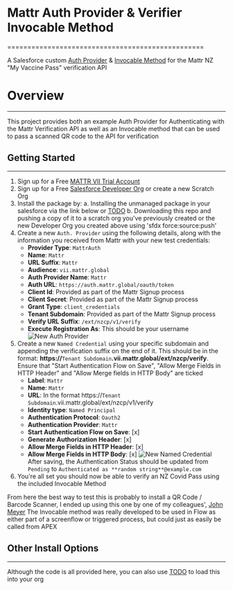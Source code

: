 # Mattr Auth Provider & Verifier Invocable Method
=================================================

A Salesforce custom [Auth Provider](https://help.salesforce.com/articleView?id=sso_authentication_providers.htm&type=5) & [Invocable Method](https://developer.salesforce.com/docs/atlas.en-us.234.0.apexcode.meta/apexcode/apex_classes_annotation_InvocableMethod.htm) for the Mattr NZ "My Vaccine Pass" verification API

# Overview
----------

This project provides both an example Auth Provider for Authenticating with the Mattr Verification API as well as an Invocable method that can be used to pass a scanned QR code to the API for verification

## Getting Started
------------------

1. Sign up for a Free [MATTR VII Trial Account](https://mattr.global/get-started/)
2. Sign up for a Free [Salesforce Developer Org](https://developer.salesforce.com/signup) or create a new Scratch Org
3. Install the package by:
   a. Installing the unmanaged package in your salesforce via the link below or [TODO](www.todo.com)
   b. Downloading this repo and pushing a copy of it to a scratch org you've previously created or the new Developer Org you created above using 'sfdx force:source:push'
4. Create a new `Auth. Provider` using the following details, along with the information you received from Mattr with your new test credentials:
   - **Provider Type**: `MattrAuth`
   - **Name**: `Mattr`
   - **URL Suffix**: `Mattr`
   - **Audience**: `vii.mattr.global`
   - **Auth Provider Name**: `Mattr`
   - **Auth URL**: `https://auth.mattr.global/oauth/token`
   - **Client Id**: Provided as part of the Mattr Signup process
   - **Client Secret**: Provided as part of the Mattr Signup process
   - **Grant Type**: `client_credentials`
   - **Tenant Subdomain**: Provided as part of the Mattr Signup process
   - **Verify URL Suffix**: `/ext/nzcp/v1/verify`
   - **Execute Registration As**: This should be your username
   ![New Auth Provider](images/New_Auth_Provider.png)
5. Create a new `Named Credential` using your specific subdomain and appending the verification suffix on the end of it. This should be in the format: **https://**`Tenant Subdomain`**.vii.mattr.global/ext/nzcp/verify**.  Ensure that "Start Authentication Flow on Save", "Allow Merge Fields in HTTP Header" and "Allow Merge fields in HTTP Body" are ticked
   - **Label**: `Mattr`
   - **Name**: `Mattr`
   - **URL**: In the format https://`Tenant Subdomain`.vii.mattr.global/ext/nzcp/v1/verify
   - **Identity type**: `Named Principal`
   - **Authentication Protocol**: `Oauth2`
   - **Authentication Provider**: `Mattr`
   - **Start Authentication Flow on Save**: [x]
   - **Generate Authorization Header**: [x]
   - **Allow Merge Fields in HTTP Header**: [x]
   - **Allow Merge Fields in HTTP Body**: [x]
   ![New Named Credential](images/New_Named_Credential.png)
   After saving, the Authentication Status should be updated from `Pending` to `Authenticated as **random string**@example.com`
6. You're all set you should now be able to verify an NZ Covid Pass using the included Invocable Method

From here the best way to test this is probably to install a QR Code / Barcode Scanner, I ended up using this one by one of my colleagues', [John Meyer](https://github.com/johnsfdemo)
The Invocable method was really developed to be used in Flow as either part of a screenflow or triggered process, but could just as easily be called from APEX

## Other Install Options
------------------------

Although the code is all provided here, you can also use [TODO](https://todo.com) to load this into your org
